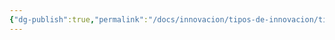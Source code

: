 ```yaml
---
{"dg-publish":true,"permalink":"/docs/innovacion/tipos-de-innovacion/tipos-de-innovacion-clay-christensen/innovacion-disruptiva/","tags":[[["InnBoK"]],[["content"]]],"noteIcon":""}
---
```

